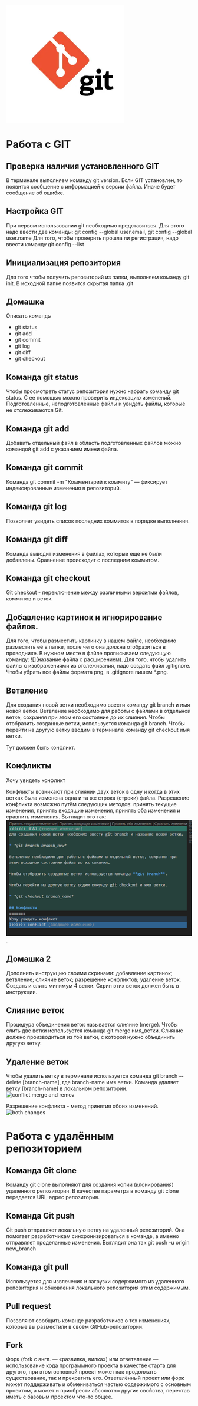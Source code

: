 ![Тут должен быть логотип](i.webp)
# Работа с GIT
## Проверка наличия установленного GIT
В терминале выполняем команду git version. Если GIT установлен, то появится сообщение с информацией о версии файла. Иначе будет сообщение об ошибке.
## Настройка GIT
При первом использовании git необходимо представиться. Для этого надо ввести две команды: git config --global user.email, git config --global user.name
Для того, чтобы проверить прошла ли регистрация, надо ввести команду git config --list
## Инициализация репозитория
Для того чтобы получить репозиторий из папки, выполняем команду git init. В исходной папке появится скрытая папка .git
## Домашка
Описать команды
* git status
* git add
* git commit
* git log
* git diff
* git checkout
## Команда git status
Чтобы просмотреть статус репозитория нужно набрать команду git status. С ее помощью можно проверить индексацию изменений. Подготовленные, неподготовленные файлы и увидеть файлы, которые не отслеживаются Git.
## Команда git add
Добавить отдельный файл в область подготовленных файлов можно командой git add с указанием имени файла. 
## Команда git commit
Команда git commit -m "Комментарий к коммиту" — фиксирует индексированные изменения в репозиторий.
## Команда git log
Позволяет увидеть список последних коммитов в порядке выполнения. 
## Команда git diff
Команда выводит изменения в файлах, которые еще не были добавлены. Сравнение происходит с последним коммитом.
## Команда git checkout
Git checkout - переключение между различными версиями файлов, коммитов и веток.
## Добавление картинок и игнорирование файлов.
Для того, чтобы разместить картинку в нашем файле, необходимо разместить её в папке, после чего она должна отобразиться в проводнике. В нужном месте в файле прописываем следующую команду: ![](название файла с расширением).
Для того, чтобы удалить файлы с изображениями из отслеживания, надо создать файл .gitignore.
Чтобы убрать все файлы формата png, в .gitignore пишем *.png.
## Ветвление
Для создания новой ветки необходимо ввести команду git branch и имя новой ветки. Ветвление необходимо для работы с файлами в отдельной ветке, сохраняя при этом его состояние до их слияния. Чтобы отобразить созданные ветки, используется команда git branch. Чтобы перейти на другую ветку вводим в терминале команду git checkout имя ветки.

Тут должен быть конфликт.
## Конфликты
Хочу увидеть конфликт

Конфликты возникают при слиянии двух веток в одну и когда в этих ветках была изменена одна и та же строка (строки) файла. Разрешение конфликта возможно путём следующих методов: принять текущие изменения, принять входящие изменения, принять оба изменения и сравнить изменения. Выглядит это так:
![conflict](Conflict.png).

## Домашка 2
Дополнить инструкцию своими скринами:
добавление картинок;
ветвление;
слияние веток;
разрешение конфликтов;
удаление веток.
Создать и слить минимум 4 ветки. Скрин этих веток должен быть в инструкции.

## Слияние веток
Процедура объединения веток называется слияние (merge).
Чтобы слить две ветки используется команда git merge имя_ветки. Слияние должно производиться из той ветки, с которой нужно объединить другую ветку.

## Удаление веток
Чтобы удалить ветку в терминале используется команда git branch --delete [branch-name], где branch-name имя ветки. Команда удаляет ветку [branch-name] в локальном репозитории. 
![conflict merge and remov](conflict_between_merging_branches_and_removing_branches.png)

Разрешение конфликта - метод принятия обоих изменений. 
![both changes](accept_both_changes.png)

# Работа с удалённым репозиторием
## Команда Git clone
Команду git clone выполняют для создания копии (клонирования) удаленного репозитория. В качестве параметра в команду git clone передается URL-адрес репозитория. 
## Команда Git push 
Git push отправляет локальную ветку на удаленный репозиторий. Она помогает разработчикам синхронизироваться в команде, а именно отправляет проделанные изменения.
Выглядит она так git push -u origin new_branch
## Команда git pull 
Используется для извлечения и загрузки содержимого из удаленного репозитория и обновления локального репозитория этим содержимым. 
## Pull request 
Позволяют сообщить команде разработчиков о тех изменениях, которые вы разместили в своём GitHub-репозитории.
## Fork
Форк (fork с англ. — «развилка, вилка») или ответвление — использование кода программного проекта в качестве старта для другого, при этом основной проект может как продолжать существование, так и прекратить его.
Ответвлённый проект или форк может поддерживать и обмениваться частью содержимого с основным проектом, а может и приобрести абсолютно другие свойства, перестав иметь с базовым проектом что-то общее.